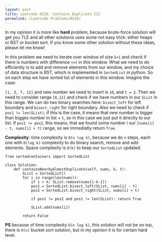 ```yaml
---
layout: post
title: Leetcode 0220. Contains Duplicate III
permalink: /Leetcode Problems/0220/
---
```


In my opinion it is more like **hard** problem, because brute-force solution will get you TLE and all other solutions uses some not easy trick: either heaps or BST or bucket sort. If you know some other solution without these ideas, please let me know!

In this problem we need to iterate over window of size `k+1` and check if there is numbers with difference `<=t` in this window. What we need to do efficiently is to add and remove elements from our window, and my choice of data structure is BST, which is implemented in `SortedList` in python. So on each step we have sorted list of elements in this window. Imagine the case:

`[1, 3, 7, 12]` and new number we need to insert is `10`, and `t = 2`. Then we need to consider range `[8,12]` and check if we have numbers in our `SList` in this range. We can do two binary searches here: `bisect_left` for left boundary and `bisect_right` for right boundary. Also we need to check if `pos1 != len(SList)`, if this is the case, it means that new number is bigger than bigges number in list + `t`, so in this case we just put it directly to our list. If `pos1 != pos2`, this means, that we found some number i our `[nums[i] - t, nums[i] + t]` range, so we immediatly return `True`.

**Complexity**: time complexity is `O(n log k)`, because we do `n` steps, each one with `O(log k)` complexity to do binary search, remove and add elements. Space complexity is `O(k)` to keep our `SortedList` updated.

```
from sortedcontainers import SortedList

class Solution:
    def containsNearbyAlmostDuplicate(self, nums, k, t):
        SList = SortedList()
        for i in range(len(nums)):
            if i > k: SList.remove(nums[i-k-1])   
            pos1 = SortedList.bisect_left(SList, nums[i] - t)
            pos2 = SortedList.bisect_right(SList, nums[i] + t)
            
            if pos1 != pos2 and pos1 != len(SList): return True
            
            SList.add(nums[i])
        
        return False
```

**PS** because of time complexity `O(n log k)`, this solution will not be on top, there is `O(n)` bucket sort solution, but in my opinion it is for certain hard level.